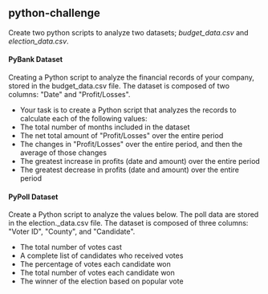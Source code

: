 ## python-challenge
Create two python scripts to analyze two datasets; *budget_data.csv* and *election_data.csv*.

#### PyBank Dataset
Creating a Python script to analyze the financial records of your company, stored in the budget_data.csv file. The dataset is composed of two columns: "Date" and "Profit/Losses".

- Your task is to create a Python script that analyzes the records to calculate each of the following values:
- The total number of months included in the dataset
- The net total amount of "Profit/Losses" over the entire period
- The changes in "Profit/Losses" over the entire period, and then the average of those changes
- The greatest increase in profits (date and amount) over the entire period
- The greatest decrease in profits (date and amount) over the entire period

#### PyPoll Dataset
Create a Python script to analyze the values below. The poll data are stored in the election._data.csv file. The dataset is composed of three columns: "Voter ID", "County", and "Candidate". 

- The total number of votes cast
- A complete list of candidates who received votes
- The percentage of votes each candidate won
- The total number of votes each candidate won
- The winner of the election based on popular vote
